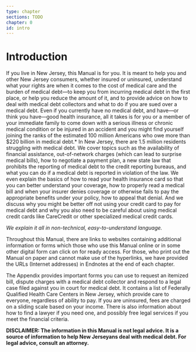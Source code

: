 ```yaml
---
type: chapter
sections: TODO
chapter: 0
id: intro
---
```


# Introduction

If you live in New Jersey, this Manual is for you. It
is meant to help you and other New Jersey consumers,
whether insured or uninsured, understand what your
rights are when it comes to the cost of medical care and
the burden of medical debt—to keep you from incurring
medical debt in the first place, or help you reduce the
amount of it, and to provide advice on how to deal with
medical debt collectors and what to do if you are sued
over a medical debt.
Even if you currently have no medical debt, and
have—or think you have—good health insurance, all it
takes is for you or a member of your immediate family
to come down with a serious illness or chronic medical
condition or be injured in an accident and you might find
yourself joining the ranks of the estimated 100 million
Americans who owe more than $220 billion in medical
debt.\* In New Jersey, there are 1.5 million residents
struggling with medical debt.
We cover topics such as the availability of financial assistance, out-of-network charges
(which can lead to surprise medical bills), how to negotiate a payment plan, a new state law that
prohibits the reporting of medical debt to the credit reporting bureaus, and what you can do if a
medical debt is reported in violation of the law. We even explain the basics of how to read your
health insurance card so that you can better understand your coverage, how to properly read
a medical bill and when your insurer denies coverage or otherwise fails to pay the appropriate
benefits under your policy, how to appeal that denial. And we discuss why you might be better
off not using your credit card to pay for medical debt and why you also need to be careful about
using medical credit cards like CareCredit or other specialized medical credit cards.

_We explain it all in non-technical, easy-to-understand language._

Throughout this Manual, there are links to websites containing additional information or
forms which those who use this Manual online or in some other digital form can click on for ready
access. For those, who print out the Manual on paper and cannot make use of the hyperlinks, we
have provided the URLs (Internet addresses) in Endnotes at the end of each chapter.

The Appendix provides important forms you can
use to request an itemized bill, dispute charges with a
medical debt collector and respond to a legal case filed
against you in court for medical debt. It contains a list of
Federally Qualified Health Care Centers in New Jersey,
which provide care to everyone, regardless of ability to
pay. If you are uninsured, fees are charged on a sliding
scale based on your income. There is also information
about how to find a lawyer if you need one, and possibly
free legal services if you meet the financial criteria.

**DISCLAIMER: The information in this Manual is not legal advice. It is a source of information to help New Jerseyans deal with medical debt. For legal advice, consult an attorney.**
